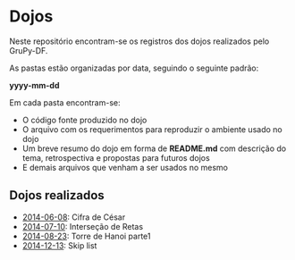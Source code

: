 # Dojos

Neste repositório encontram-se os registros dos dojos realizados pelo GruPy-DF.

As pastas estão organizadas por data, seguindo o seguinte padrão:

**yyyy-mm-dd**

Em cada pasta encontram-se:

* O código fonte produzido no dojo
* O arquivo com os requerimentos para reproduzir o ambiente usado no dojo
* Um breve resumo do dojo em forma de **README.md** com descrição do tema, retrospectiva e propostas para futuros dojos
* E demais arquivos que venham a ser usados no mesmo

## Dojos realizados

* [2014-06-08](2014-06-08): Cifra de César
* [2014-07-10](2014-07-10): Interseção de Retas
* [2014-08-23](2014-08-23): Torre de Hanoi parte1
* [2014-12-13](2014-12-13): Skip list

